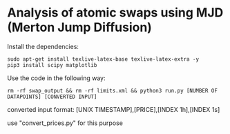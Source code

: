 # Analysis of atomic swaps using MJD (Merton Jump Diffusion)
Install the dependencies:
```
sudo apt-get install texlive-latex-base texlive-latex-extra -y
pip3 install scipy matplotlib 
```

Use the code in the following way:

```
rm -rf swap_output && rm -rf limits.xml && python3 run.py [NUMBER OF DATAPOINTS] [CONVERTED INPUT]
```
converted input format: [UNIX TIMESTAMP],[PRICE],[INDEX 1h],[INDEX 1s]

use "convert_prices.py" for this purpose
